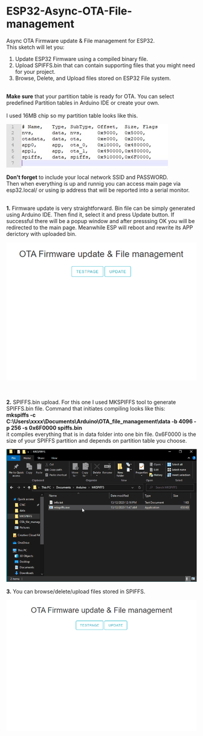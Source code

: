 # ESP32-Async-OTA-File-management
Async OTA Firmware update & File management for ESP32.<br>
This sketch will let you:<br>
1. Update ESP32 Firmware using a compiled binary file.<br>
2. Upload SPIFFS.bin that can contain supporting files that you might need for your project.<br>
3. Browse, Delete, and Upload files stored on ESP32 File system.<br><br>

<b>Make sure</b> that your partition table is ready for OTA. You can select predefined Partition tables in Arduino IDE or create your own.
<br><br>
I used 16MB chip so my partition table looks like this.<br>

![](Screenshots/S1.JPG)<br>

<b>Don't forget</b> to include your local network SSID and PASSWORD.<br>
Then when everything is up and runnig you can access main page via esp32.local/ or using ip address that will be reported into a serial monitor.<br><br>

<p><b>1.</b> Firmware update is very straightforward. Bin file can be simply generated using Arduino IDE. Then find it, select it and press Update button. If successful there will be a popup window and after presssing OK you will be redirected to the main page. Meanwhile ESP will reboot and rewrite its APP derictory with uploaded bin.<br>

![](gif/1.gif)
</p><br>
<p><b>2.</b> SPIFFS.bin upload. For this one I used MKSPIFFS tool to generate SPIFFS.bin file. Command that initiates compiling looks like this:<br>
<b>mkspiffs -c C:\Users\xxxx\Documents\Arduino\OTA_file_management\data -b 4096 -p 256 -s 0x6F0000 spiffs.bin</b><br>
it compiles everything that is in data folder into one bin file. 0x6F0000 is the size of your SPIFFS partition and depends on partition table you choose.<br>

![](gif/2.gif)<br>
</p>
<p><b>3.</b> You can browse/delete/upload files stored in SPIFFS.<br>

![](gif/3.gif)<br></p>
